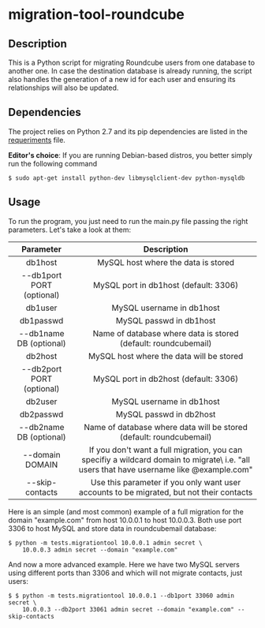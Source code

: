 # migration-tool-roundcube

## Description
This is a Python script for migrating Roundcube users from one database to another one. In case the destination database is already running, the script also handles the generation of a new id for each user and ensuring its relationships will also be updated.

## Dependencies
The project relies on Python 2.7 and its pip dependencies are listed in the [requeriments](requeriments.txt) file.

**Editor's choice**: If you are running Debian-based distros, you better simply run the following command
``` shell
$ sudo apt-get install python-dev libmysqlclient-dev python-mysqldb
```

## Usage
To run the program, you just need to run the main.py file passing the right parameters. Let's take a look at them:

|Parameter|Description|
|:---:|:---:|
|db1host|MySQL host where the data is stored|
|--db1port PORT (optional)|MySQL port in db1host (default: 3306)|
|db1user|MySQL username in db1host|
|db1passwd|MySQL passwd in db1host|
|--db1name DB (optional)|Name of database where data is stored (default: roundcubemail)|
|db2host|MySQL host where the data will be stored|
|--db2port PORT (optional)|MySQL port in db2host (default: 3306)|
|db2user|MySQL username in db1host|
|db2passwd|MySQL passwd in db2host|
|--db2name DB (optional)|Name of database where data will be stored (default: roundcubemail)|
|--domain DOMAIN|If you don't want a full migration, you can specifiy a wildcard domain to migrate\ i.e. "all users that have username like @example.com"|
|--skip-contacts|Use this parameter if you only want user accounts to be migrated, but not their contacts|

Here is an simple (and most common) example of a full migration for the domain "example.com" from host 10.0.0.1 to host 10.0.0.3. Both use port 3306 to host MySQL and store data in roundcubemail database:
``` shell
$ python -m tests.migrationtool 10.0.0.1 admin secret \
    10.0.0.3 admin secret --domain "example.com"
```

And now a more advanced example. Here we have two MySQL servers using different ports than 3306
and which will not migrate contacts, just users:
``` shell
$ $ python -m tests.migrationtool 10.0.0.1 --db1port 33060 admin secret \
    10.0.0.3 --db2port 33061 admin secret --domain "example.com" --skip-contacts
```
